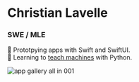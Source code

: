 # Christian Lavelle
### SWE / MLE

📲 Prototpying apps with Swift and SwiftUI.   
🐍 Learning to [teach machines](https://github.com/bodhichristian/notebooks) with Python.

![app gallery all in 001](https://github.com/user-attachments/assets/b2f04727-e44e-45ae-bd01-c10892e6705b)
